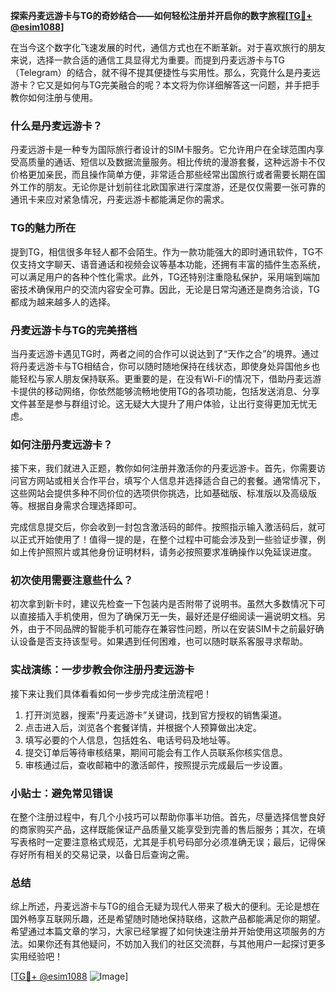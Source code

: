 **探索丹麦远游卡与TG的奇妙结合——如何轻松注册并开启你的数字旅程[[TG💪+ @esim1088](https://t.me/s/esim1088)]**

在当今这个数字化飞速发展的时代，通信方式也在不断革新。对于喜欢旅行的朋友来说，选择一款合适的通信工具显得尤为重要。而提到丹麦远游卡与TG（Telegram）的结合，就不得不提其便捷性与实用性。那么，究竟什么是丹麦远游卡？它又是如何与TG完美融合的呢？本文将为你详细解答这一问题，并手把手教你如何注册与使用。

### 什么是丹麦远游卡？

丹麦远游卡是一种专为国际旅行者设计的SIM卡服务。它允许用户在全球范围内享受高质量的通话、短信以及数据流量服务。相比传统的漫游套餐，这种远游卡不仅价格更加亲民，而且操作简单方便，非常适合那些经常出国旅行或者需要长期在国外工作的朋友。无论你是计划前往北欧国家进行深度游，还是仅仅需要一张可靠的通讯卡来应对紧急情况，丹麦远游卡都能满足你的需求。

### TG的魅力所在

提到TG，相信很多年轻人都不会陌生。作为一款功能强大的即时通讯软件，TG不仅支持文字聊天、语音通话和视频会议等基本功能，还拥有丰富的插件生态系统，可以满足用户的各种个性化需求。此外，TG还特别注重隐私保护，采用端到端加密技术确保用户的交流内容安全可靠。因此，无论是日常沟通还是商务洽谈，TG都成为越来越多人的选择。

### 丹麦远游卡与TG的完美搭档

当丹麦远游卡遇见TG时，两者之间的合作可以说达到了“天作之合”的境界。通过将丹麦远游卡与TG相结合，你可以随时随地保持在线状态，即使身处异国他乡也能轻松与家人朋友保持联系。更重要的是，在没有Wi-Fi的情况下，借助丹麦远游卡提供的移动网络，你依然能够流畅地使用TG的各项功能，包括发送消息、分享文件甚至是参与群组讨论。这无疑大大提升了用户体验，让出行变得更加无忧无虑。

### 如何注册丹麦远游卡？

接下来，我们就进入正题，教你如何注册并激活你的丹麦远游卡。首先，你需要访问官方网站或相关合作平台，填写个人信息并选择适合自己的套餐。通常情况下，这些网站会提供多种不同价位的选项供你挑选，比如基础版、标准版以及高级版等。根据自身需求合理选择即可。

完成信息提交后，你会收到一封包含激活码的邮件。按照指示输入激活码后，就可以正式开始使用了！值得一提的是，在整个过程中可能会涉及到一些验证步骤，例如上传护照照片或其他身份证明材料，请务必按照要求准确操作以免延误进度。

### 初次使用需要注意些什么？

初次拿到新卡时，建议先检查一下包装内是否附带了说明书。虽然大多数情况下可以直接插入手机使用，但为了确保万无一失，最好还是仔细阅读一遍说明文档。另外，由于不同品牌的智能手机可能存在兼容性问题，所以在安装SIM卡之前最好确认设备是否支持该型号。如果遇到任何困难，也可以随时联系客服寻求帮助。

### 实战演练：一步步教会你注册丹麦远游卡

接下来让我们具体看看如何一步步完成注册流程吧！

1. 打开浏览器，搜索“丹麦远游卡”关键词，找到官方授权的销售渠道。
2. 点击进入后，浏览各个套餐详情，并根据个人预算做出决定。
3. 填写必要的个人信息，包括姓名、电话号码及地址等。
4. 提交订单后等待审核结果，期间可能会有工作人员联系你核实信息。
5. 审核通过后，查收邮箱中的激活邮件，按照提示完成最后一步设置。

### 小贴士：避免常见错误

在整个注册过程中，有几个小技巧可以帮助你事半功倍。首先，尽量选择信誉良好的商家购买产品，这样既能保证产品质量又能享受到完善的售后服务；其次，在填写表格时一定要注意格式规范，尤其是手机号码部分必须准确无误；最后，记得保存好所有相关的交易记录，以备日后查询之需。

### 总结

综上所述，丹麦远游卡与TG的组合无疑为现代人带来了极大的便利。无论是想在国外畅享互联网乐趣，还是希望随时随地保持联络，这款产品都能满足你的期望。希望通过本篇文章的学习，大家已经掌握了如何快速注册并开始使用这项服务的方法。如果你还有其他疑问，不妨加入我们的社区交流群，与其他用户一起探讨更多实用经验吧！

[[TG💪+ @esim1088](https://t.me/s/esim1088) ![Image](https://i.postimg.cc/4NQfJmqS/Snipaste-2025-05-13-00-14-12.png)]
